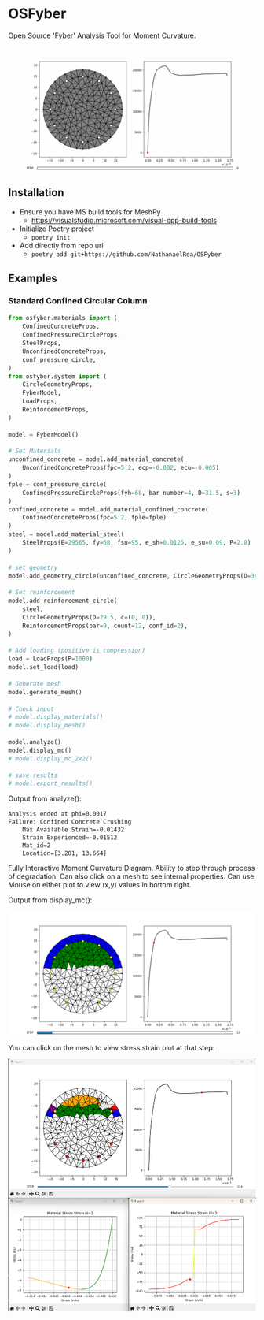 # OSFyber

Open Source 'Fyber' Analysis Tool for Moment Curvature.

![Example 1 MC Scrub](Pics/Example_1_Scrub.gif)

## Installation

- Ensure you have MS build tools for MeshPy
  - <https://visualstudio.microsoft.com/visual-cpp-build-tools>
- Initialize Poetry project
  - `poetry init`
- Add directly from repo url
  - `poetry add git+https://github.com/NathanaelRea/OSFyber`

## Examples

### Standard Confined Circular Column

```python
from osfyber.materials import (
    ConfinedConcreteProps,
    ConfinedPressureCircleProps,
    SteelProps,
    UnconfinedConcreteProps,
    conf_pressure_circle,
)
from osfyber.system import (
    CircleGeometryProps,
    FyberModel,
    LoadProps,
    ReinforcementProps,
)

model = FyberModel()

# Set Materials
unconfined_concrete = model.add_material_concrete(
    UnconfinedConcreteProps(fpc=5.2, ecp=-0.002, ecu=-0.005)
)
fple = conf_pressure_circle(
    ConfinedPressureCircleProps(fyh=68, bar_number=4, D=31.5, s=3)
)
confined_concrete = model.add_material_confined_concrete(
    ConfinedConcreteProps(fpc=5.2, fple=fple)
)
steel = model.add_material_steel(
    SteelProps(E=29565, fy=68, fsu=95, e_sh=0.0125, e_su=0.09, P=2.8)
)

# set geometry
model.add_geometry_circle(unconfined_concrete, CircleGeometryProps(D=36, c=(0, 0)))

# Set reinforcement
model.add_reinforcement_circle(
    steel,
    CircleGeometryProps(D=29.5, c=(0, 0)),
    ReinforcementProps(bar=9, count=12, conf_id=2),
)

# Add loading (positive is compression)
load = LoadProps(P=1000)
model.set_load(load)

# Generate mesh
model.generate_mesh()

# Check input
# model.display_materials()
# model.display_mesh()

model.analyze()
model.display_mc()
# model.display_mc_2x2()

# save results
# model.export_results()
```

Output from analyze():

```text
Analysis ended at phi=0.0017
Failure: Confined Concrete Crushing
    Max Available Strain=-0.01432
    Strain Experienced=-0.01512
    Mat_id=2
    Location=[3.281, 13.664]
```

Fully Interactive Moment Curvature Diagram. Ability to step through process of degradation. Can also click on a mesh to see internal properties. Can use Mouse on either plot to view (x,y) values in bottom right.

Output from display_mc():

![Example 1 Disp Mc](Pics/Example_1_Disp_MC.png)

You can click on the mesh to view stress strain plot at that step:

![Example click on mesh](Pics/Example_click.png)
